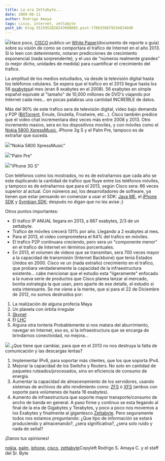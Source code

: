 ```yaml
---
title: La era Zettabyte...
date: 2009-06-11
author: Rodrigo Amaya
tags: cisco, internet, zettabyte
post_id: blog-3515952828243908885.post-7706356879334824840
---
```


[![](http://3.bp.blogspot.com/_ayvorITawE4/SjGA9WGaTQI/AAAAAAAACBo/oX17atzc0uQ/s320/Cisco_new_logo-thumb.gif)](http://3.bp.blogspot.com/_ayvorITawE4/SjGA9WGaTQI/AAAAAAAACBo/oX17atzc0uQ/s1600-h/Cisco_new_logo-thumb.gif)Hace poco, [CISCO](http://www33.wolframalpha.com/input/?i=CSCO) publico un [White Paper](http://www.cisco.com/en/US/solutions/collateral/ns341/ns525/ns537/ns705/ns827/white_paper_c11-481360_ns827_Networking_Solutions_White_Paper.html)(documento de reporte o guía) sobre su visión de como se comportara el trafico
      de Internet en el año 2013. Si lo leen con detenimiento, notaran predicciones de crecimiento
      exponencial (nada sorprendente), y el uso de "números realmente grandes"(o mejor dicho,
      unidades de medida) para cuantificar el crecimiento del trafico.

La
      amplitud de los medios estudiados, va desde la televisión digital hasta los teléfonos
      celulares.
Se espera que el trafico en el 2013 llegue hasta los 56 [exabytes](http://es.wikipedia.org/wiki/Exabyte)al mes (eran 8 exabytes en
      el 2008). 56 exabytes en simple español equivale al "tamaño" de 10,000 millones de DVD's
      viajando por Internet cada mes... en pocas palabras una cantidad INCREÍBLE de datos.

Más del 90% de este trafico sera de televisión digital, video bajo demanda y
      P2P ([BitTorrent](http://www.srbyte.com/2007/03/bittorrent-todo-mundo-ama-bittorrent.html),
      Emule, Gnutella, Frostwire, etc...). Cisco también predice que el video chat incrementara diez
      veces más entre 2008 y 2013. Otro incremento masivo, sera en los dispositivos moviles, y con
      móviles como el [Nokia 5800 XpressMusic](http://www.srbyte.com/2009/06/review-nokia-5800-xpressmusic-13.html), iPhone 3g S y el Palm Pre, tampoco es de extrañar que suceda.

[![](http://2.bp.blogspot.com/_ayvorITawE4/SjF7bW0NCfI/AAAAAAAACBQ/_noLVpXtA_g/s320/nokia-5800-xpressmusic1.jpg)](http://2.bp.blogspot.com/_ayvorITawE4/SjF7bW0NCfI/AAAAAAAACBQ/_noLVpXtA_g/s1600-h/nokia-5800-xpressmusic1.jpg)"Nokia 5800
      XpressMusic"

[![](http://1.bp.blogspot.com/_ayvorITawE4/SjF7bXoMYxI/AAAAAAAACBY/_Ia5PLQGdWM/s320/palm-pre-perfecta.jpg)](http://1.bp.blogspot.com/_ayvorITawE4/SjF7bXoMYxI/AAAAAAAACBY/_Ia5PLQGdWM/s1600-h/palm-pre-perfecta.jpg)"Palm Pre"

[![](http://3.bp.blogspot.com/_ayvorITawE4/SjF7bLKjmhI/AAAAAAAACBI/Kesb_6bB_WM/s320/iphone3gs_intro_slide.jpg)](http://3.bp.blogspot.com/_ayvorITawE4/SjF7bLKjmhI/AAAAAAAACBI/Kesb_6bB_WM/s1600-h/iphone3gs_intro_slide.jpg)"iPhone 3G
      S"

Con teléfonos como los
      mostrados, no es de extrañarnos que cada año se este duplicando la cantidad de trafico que
      fluye entre los teléfonos móviles, y tampoco es de extrañarnos que para el 2013, según Cisco
      sera: 66 veces superior al actual. Con
      números así, los desarrolladores de software, ya tienen que estar pensando en comenzar a usar
      el SDK: [Java ME](http://java.sun.com/javame/index.jsp), el [iPhone SDK](http://developer.apple.com/iphone/) y [Symbian SDK](http://developer.symbian.org/); después no digan que no les
      avise ;)

Otros puntos importantes:

- El trafico IP ANUAL llegara en 2013, a 667 exabytes, 2/3 de un zettabyte.
- Trafico de móviles crecerá 131% por año. Llegando a 2 exabytes al mes.
- Para el 2013, el video comprometera el 64% del trafico en móviles.
- El trafico P2P continuara creciendo, pero sera un "componente menor" en el trafico de Internet en términos porcentuales.
- En 2013, el volumen de videos que se transmitan, sera 700 veces mayor a la capacidad de transmisión (Internet Backbone) que tenia Estados Unidos en 2000.
Cisco ve un (nada
      extraño) crecimiento en el trafico, que probara verdaderamente la capacidad de la
      infraestructura existente... cabe mencionar que el estudio esta "ligeramente" enfocado a la
      nueva serie de productos que Cisco planea lanzar al mercado, bonita estrategia la que usan,
      pero aparte de ese detalle, el estudio si esta interesante.
Se me viene a la mente,
      que si para el 22 de Diciembre de 2012, no somos destruidos por:

1. La realización de alguna profecía Maya
2. Un planeta con órbita irregular
3. [Skynet](http://en.wikipedia.org/wiki/Skynet_%28Terminator%29#Terminator_Salvation)
4. El [LHC](http://en.wikipedia.org/wiki/LHC)
5. Alguna otra tontería
Probablemente si nos matara del aburrimiento, navegar en
      Internet, eso es, sí la infraestructura que se encarga de brindarnos conectividad, no
      mejora...

[![](http://1.bp.blogspot.com/_ayvorITawE4/SjGA9Hf18rI/AAAAAAAACBg/Qs821LwkXQU/s320/cisco.jpg)](http://1.bp.blogspot.com/_ayvorITawE4/SjGA9Hf18rI/AAAAAAAACBg/Qs821LwkXQU/s1600-h/cisco.jpg)
¿Que
      tiene que cambiar, para que en el 2013 no nos destruya la falta de comunicación y las
      descargas lentas?

1. Implementar IPv6, para soportar más clientes, que los que soporta IPv4.
2. Mejorar la capacidad de los Switchs y Routers. No solo en cantidad de paquetes ruteados/procesados, sino en eficiencia de consumo de energia.
3. Aumentar la capacidad de almacenamiento de los servidores, usando sistemas de archivos de alto rendimiento como: [ZFS](http://es.wikipedia.org/wiki/ZFS_%28sistema_de_archivos%29) ó [XFS](http://es.wikipedia.org/wiki/XFS) (ambos con soporte para volúmenes de hasta 16 exabytes).
4. Aumento de infraestructura que soporte mayor transporte/consumo de ancho de banda en general.
A paso firme y continuo
      se esta llegando al final de la era de Gigabytes y Terabytes, y poco a poco nos movemos a los
      Exabytes y finalmente al gigantesco [Zettabyte](http://es.wikipedia.org/wiki/Zettabyte). Pero seguramente todos
      nos estamos preguntando:
¿Que tipo de información se estará produciendo y
      almacenando?, ¿sera significativa?, ¿sera solo ruido y nada de señal?

¡Danos tus opiniones!

[nokia,](http://www.blogalaxia.com/tags/nokia,) [palm,](http://www.blogalaxia.com/tags/palm,) [iphone,](http://www.blogalaxia.com/tags/iphone,) [cisco,](http://www.blogalaxia.com/tags/cisco,) [zettabyte](http://www.blogalaxia.com/tags/zettabyte)Copyleft Rodrigo S. Amaya C. y el staff del Sr.
      Byte